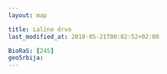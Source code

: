 ```yaml
---
layout: map

title: Lalino drvo
last_modified_at: 2018-05-21T00:02:52+02:00

BioRaS: [245]
geoSrbija:
---
```

